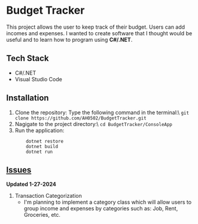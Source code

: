 # Budget Tracker

This project allows the user to keep track of their budget. Users can add incomes and expenses. I wanted to create software that I thought would be useful and to learn how to program using **C#/.NET**. 

## Tech Stack
* C#/.NET
* Visual Studio Code

## Installation
1. Clone the repository:
    Type the following command in the terminal:\ 
    `git clone https://github.com/AH0502/BudgetTracker.git`
2. Nagigate to the project directory:\ 
    `cd BudgetTracker/ConsoleApp`
3. Run the application: 
    ```
        dotnet restore
        dotnet build
        dotnet run
    ```

## [Issues](https://github.com/AH0502/BudgetTracker/issues)
**Updated 1-27-2024**
1. Transaction Categorization 
    - I'm planning to implement a category class which will allow users to group income and expenses by categories such as: Job, Rent, Groceries, etc. 